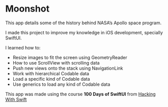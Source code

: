 #  Moonshot

This app details some of the history behind NASA’s Apollo space program.

I made this project to improve my knowledge in iOS development, specially SwiftUI.

I learned how to:

- Resize images to fit the screen using GeometryReader
- How to use ScrollView with scrolling data
- Push new views onto the stack using NavigationLink
- Work with hierarchical Codable data
- Load a specific kind of Codable data
- Use generics to load any kind of Codable data

This app was made using the course **100 Days of SwiftUI** from [Hacking With Swift](https://www.hackingwithswift.com/100/swiftui/)
